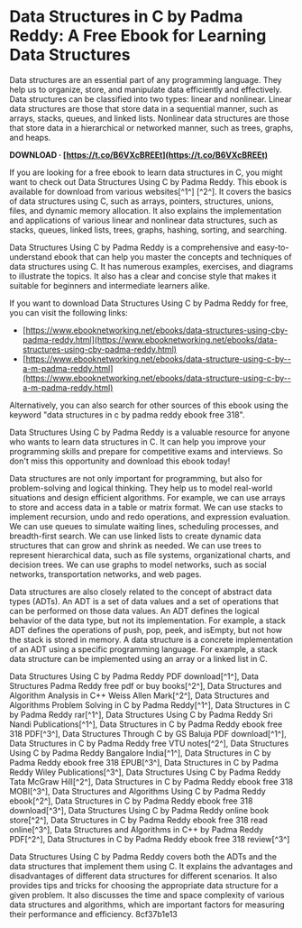
 
# Data Structures in C by Padma Reddy: A Free Ebook for Learning Data Structures
  
Data structures are an essential part of any programming language. They help us to organize, store, and manipulate data efficiently and effectively. Data structures can be classified into two types: linear and nonlinear. Linear data structures are those that store data in a sequential manner, such as arrays, stacks, queues, and linked lists. Nonlinear data structures are those that store data in a hierarchical or networked manner, such as trees, graphs, and heaps.
 
**DOWNLOAD · [https://t.co/B6VXcBREEt](https://t.co/B6VXcBREEt)**


  
If you are looking for a free ebook to learn data structures in C, you might want to check out Data Structures Using C by Padma Reddy. This ebook is available for download from various websites[^1^] [^2^]. It covers the basics of data structures using C, such as arrays, pointers, structures, unions, files, and dynamic memory allocation. It also explains the implementation and applications of various linear and nonlinear data structures, such as stacks, queues, linked lists, trees, graphs, hashing, sorting, and searching.
  
Data Structures Using C by Padma Reddy is a comprehensive and easy-to-understand ebook that can help you master the concepts and techniques of data structures using C. It has numerous examples, exercises, and diagrams to illustrate the topics. It also has a clear and concise style that makes it suitable for beginners and intermediate learners alike.
  
If you want to download Data Structures Using C by Padma Reddy for free, you can visit the following links:
  
- [https://www.ebooknetworking.net/ebooks/data-structures-using-cby-padma-reddy.html](https://www.ebooknetworking.net/ebooks/data-structures-using-cby-padma-reddy.html)
- [https://www.ebooknetworking.net/ebooks/data-structure-using-c-by--a-m-padma-reddy.html](https://www.ebooknetworking.net/ebooks/data-structure-using-c-by--a-m-padma-reddy.html)

Alternatively, you can also search for other sources of this ebook using the keyword "data structures in c by padma reddy ebook free 318".
  
Data Structures Using C by Padma Reddy is a valuable resource for anyone who wants to learn data structures in C. It can help you improve your programming skills and prepare for competitive exams and interviews. So don't miss this opportunity and download this ebook today!
  
Data structures are not only important for programming, but also for problem-solving and logical thinking. They help us to model real-world situations and design efficient algorithms. For example, we can use arrays to store and access data in a table or matrix format. We can use stacks to implement recursion, undo and redo operations, and expression evaluation. We can use queues to simulate waiting lines, scheduling processes, and breadth-first search. We can use linked lists to create dynamic data structures that can grow and shrink as needed. We can use trees to represent hierarchical data, such as file systems, organizational charts, and decision trees. We can use graphs to model networks, such as social networks, transportation networks, and web pages.
  
Data structures are also closely related to the concept of abstract data types (ADTs). An ADT is a set of data values and a set of operations that can be performed on those data values. An ADT defines the logical behavior of the data type, but not its implementation. For example, a stack ADT defines the operations of push, pop, peek, and isEmpty, but not how the stack is stored in memory. A data structure is a concrete implementation of an ADT using a specific programming language. For example, a stack data structure can be implemented using an array or a linked list in C.
 
Data Structures Using C by Padma Reddy PDF download[^1^],  Data Structures Padma Reddy free pdf or buy books[^2^],  Data Structures and Algorithm Analysis in C++ Weiss Allen Mark[^2^],  Data Structures and Algorithms Problem Solving in C by Padma Reddy[^1^],  Data Structures in C by Padma Reddy rar[^1^],  Data Structures Using C by Padma Reddy Sri Nandi Publications[^1^],  Data Structures in C by Padma Reddy ebook free 318 PDF[^3^],  Data Structures Through C by GS Baluja PDF download[^1^],  Data Structures in C by Padma Reddy free VTU notes[^2^],  Data Structures Using C by Padma Reddy Bangalore India[^1^],  Data Structures in C by Padma Reddy ebook free 318 EPUB[^3^],  Data Structures in C by Padma Reddy Wiley Publications[^3^],  Data Structures Using C by Padma Reddy Tata McGraw Hill[^2^],  Data Structures in C by Padma Reddy ebook free 318 MOBI[^3^],  Data Structures and Algorithms Using C by Padma Reddy ebook[^2^],  Data Structures in C by Padma Reddy ebook free 318 download[^3^],  Data Structures Using C by Padma Reddy online book store[^2^],  Data Structures in C by Padma Reddy ebook free 318 read online[^3^],  Data Structures and Algorithms in C++ by Padma Reddy PDF[^2^],  Data Structures in C by Padma Reddy ebook free 318 review[^3^]
  
Data Structures Using C by Padma Reddy covers both the ADTs and the data structures that implement them using C. It explains the advantages and disadvantages of different data structures for different scenarios. It also provides tips and tricks for choosing the appropriate data structure for a given problem. It also discusses the time and space complexity of various data structures and algorithms, which are important factors for measuring their performance and efficiency.
 8cf37b1e13
 
